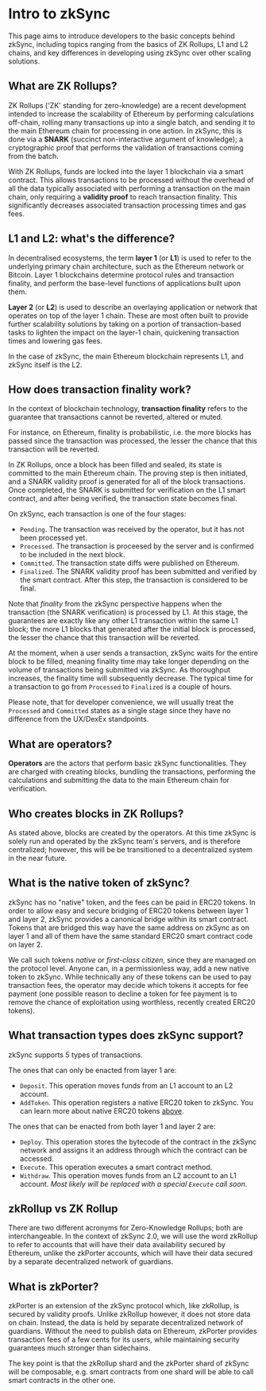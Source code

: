 # Intro to zkSync

This page aims to introduce developers to the basic concepts behind zkSync, including topics ranging from the basics of ZK Rollups, L1 and L2 chains, and key differences in developing using zkSync over other scaling solutions.

## What are ZK Rollups?

ZK Rollups ('ZK' standing for zero-knowledge) are a recent development intended to increase the scalability of Ethereum by performing calculations off-chain, rolling many transactions up into a single batch, and sending it to the main Ethereum chain for processing in one action. In zkSync, this is done via a **SNARK** (succinct non-interactive argument of knowledge); a cryptographic proof that performs the validation of transactions coming from the batch.

With ZK Rollups, funds are locked into the layer 1 blockchain via a smart contract. This allows transactions to be processed without the overhead of all the data typically associated with performing a transaction on the main chain, only requiring a **validity proof** to reach transaction finality. This significantly decreases associated transaction processing times and gas fees.

## L1 and L2: what's the difference?

In decentralised ecosystems, the term **layer 1** (or **L1**) is used to refer to the underlying primary chain architecture, such as the Ethereum network or Bitcoin. Layer 1 blockchains determine protocol rules and transaction finality, and perform the base-level functions of applications built upon them.

**Layer 2** (or **L2**) is used to describe an overlaying application or network that operates on top of the layer 1 chain. These are most often built to provide further scalability solutions by taking on a portion of transaction-based tasks to lighten the impact on the layer-1 chain, quickening transaction times and lowering gas fees.

In the case of zkSync, the main Ethereum blockchain represents L1, and zkSync itself is the L2.

## How does transaction finality work?

In the context of blockchain technology, **transaction finality** refers to the guarantee that transactions cannot be reverted, altered or muted.

For instance, on Ethereum, finality is probabilistic, i.e. the more blocks has passed since the transaction was processed, the lesser the chance that this transaction will be reverted.

In ZK Rollups, once a block has been filled and sealed, its state is committed to the main Ethereum chain. The proving step is then initiated, and a SNARK validity proof is generated for all of the block transactions. Once completed, the SNARK is submitted for verification on the L1 smart contract, and after being verified, the transaction state becomes final.

On zkSync, each transaction is one of the four stages:

- `Pending`. The transaction was received by the operator, but it has not been processed yet.
- `Processed`. The transaction is proceesed by the server and is confirmed to be included in the next block.
- `Committed`. The transaction state diffs were published on Ethereum.
- `Finalized`. The SNARK validity proof has been submitted and verified by the smart contract. After this step, the transaction is considered to be final.

Note that _finality_ from the zkSync perspective happens when the transaction (the SNARK verification) is processed by L1. At this stage, the guarantees are exactly like any other L1 transaction within the same L1 block; the more L1 blocks that generated after the initial block is processed, the lesser the chance that this transaction will be reverted.

At the moment, when a user sends a transaction, zkSync waits for the entire block to be filled, meaning finality time may take longer depending on the volume of transactions being submitted via zkSync. As thoroughput increases, the finality time will subsequently decrease. The typical time for a transaction to go from `Processed` to `Finalized` is a couple of hours.

Please note, that for developer convenience, we will usually treat the `Processed` and `Committed` states as a single stage since they have no difference from the UX/DexEx standpoints.

## What are operators?

**Operators** are the actors that perform basic zkSync functionalities. They are charged with creating blocks, bundling the transactions, performing the calculations and submitting the data to the main Ethereum chain for verification.

## Who creates blocks in ZK Rollups?

As stated above, blocks are created by the operators. At this time zkSync is solely run and operated by the zkSync team's servers, and is therefore centralized; however, this will be be transitioned to a decentralized system in the near future.

## What is the native token of zkSync?

zkSync has no "native" token, and the fees can be paid in ERC20 tokens. In order to allow easy and secure bridging of ERC20 tokens between layer 1 and layer 2, zkSync provides a canonical bridge within its smart contract. Tokens that are bridged this way have the same address on zkSync as on layer 1 and all of them have the same standard ERC20 smart contract code on layer 2.

We call such tokens _native_ or _first-class citizen_, since they are managed on the protocol level. Anyone can, in a permissionless way, add a new native token to zkSync. While technically any of these tokens can be used to pay transaction fees, the operator may decide which tokens it accepts for fee payment (one possible reason to decline a token for fee payment is to remove the chance of exploitation using worthless, recently created ERC20 tokens).

## What transaction types does zkSync support?

zkSync supports 5 types of transactions.

The ones that can only be enacted from layer 1 are:

- `Deposit`. This operation moves funds from an L1 account to an L2 account.
- `AddToken`. This operation registers a native ERC20 token to zkSync. You can learn more about native ERC20 tokens [above](./concepts.md#what-is-the-native-token-of-zksync).

The ones that can be enacted from both layer 1 and layer 2 are:

- `Deploy`. This operation stores the bytecode of the contract in the zkSync network and assigns it an address
  through which the contract can be accessed.
- `Execute`. This operation executes a smart contract method.
- `Withdraw`. This operation moves funds from an L2 account to an L1 account. _Most likely will be replaced with a special `Execute` call soon._

## zkRollup vs ZK Rollup

There are two different acronyms for Zero-Knowledge Rollups; both are interchangeable. In the context of zkSync 2.0, we will use the word zkRollup to refer to accounts that will have their data availability secured by Ethereum, unlike the zkPorter accounts, which will have their data secured by a separate decentralized network of guardians.

## What is zkPorter?

zkPorter is an extension of the zkSync protocol which, like zkRollup, is secured by validity proofs. Unlike zkRollup however, it does not store data on chain. Instead, the data is held by separate decentralized network of guardians. Without the need to publish data on Ethereum, zkPorter provides transaction fees of a few cents for its users, while maintaining security guarantees much stronger than sidechains.

The key point is that the zkRollup shard and the zkPorter shard of zkSync will be composable, e.g. smart contracts from one shard will be able to call smart contracts in the other one.

